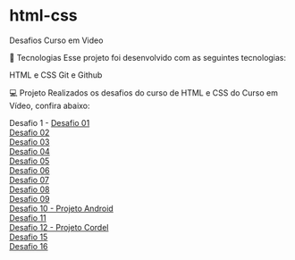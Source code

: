 # html-css
 Desafios Curso em Video

 🚀 Tecnologias
Esse projeto foi desenvolvido com as seguintes tecnologias:

HTML e CSS
Git e Github

💻 Projeto
Realizados os desafios do curso de HTML e CSS do Curso em Vídeo, confira abaixo:

 Desafio 1 - <a href="https://amandadpo.github.io/html-css/des001/">Desafio 01</a> <br>
 <a href="https://amandadpo.github.io/html-css/des002/">Desafio 02</a> <br>
 <a href="https://amandadpo.github.io/html-css/des003/">Desafio 03</a> <br>
 <a href="https://amandadpo.github.io/html-css/des004/">Desafio 04</a> <br>
 <a href="https://amandadpo.github.io/html-css/des005/">Desafio 05</a> <br>
 <a href="https://amandadpo.github.io/html-css/des006/">Desafio 06</a> <br>
 <a href="https://amandadpo.github.io/html-css/des007/">Desafio 07</a> <br>
 <a href="https://amandadpo.github.io/html-css/des008/index.html">Desafio 08</a> <br>
 <a href="https://amandadpo.github.io/html-css/des009/">Desafio 09</a> <br>
 <a href="https://amandadpo.github.io/html-css/des010/">Desafio 10 - Projeto Android</a> <br>
 <a href="https://amandadpo.github.io/html-css/des011/">Desafio 11</a> <br>
 <a href="https://amandadpo.github.io/html-css/des012/">Desafio 12 - Projeto Cordel</a> <br>
 <a href="https://amandadpo.github.io/html-css/des015/">Desafio 15</a> <br>
 <a href="https://amandadpo.github.io/html-css/des016/">Desafio 16</a> <br>

